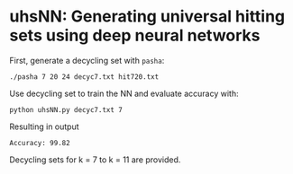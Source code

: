 # uhsNN: Generating universal hitting sets using deep neural networks

First, generate a decycling set with `pasha`:

`./pasha 7 20 24 decyc7.txt hit720.txt`

Use decycling set to train the NN and evaluate accuracy with:

`python uhsNN.py decyc7.txt 7`

Resulting in output

`Accuracy: 99.82`

Decycling sets for k = 7 to k = 11 are provided.



